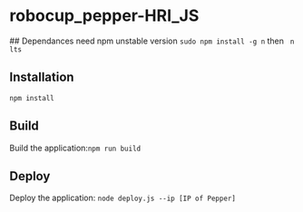 # robocup_pepper-HRI_JS
## Dependances 
need npm unstable version
`sudo npm install -g n`
then 
` n lts`

## Installation

`npm install`

## Build

Build the application:`npm run build`

## Deploy

Deploy the application: `node deploy.js --ip [IP of Pepper]`

